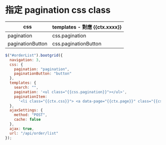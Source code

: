 # 指定 pagination css class

| css              | templates - 對應 {{ctx.xxxx}} |
| ---------------- | ----------------------------- |
| pagination       | css.pagination                |
| paginationButton | css.paginationButton          |

```js
$("#orderList").bootgrid({
  navigation: 3,
  css: {
    pagination: "pagination",
    paginationButton: "button"
  },
  templates: {
    search: "",
    pagination: '<ul class="{{css.pagination}}"></ul>',
    paginationItem:
      '<li class="{{ctx.css}}"> <a data-page="{{ctx.page}}" class="{{css.paginationButton}}"> <span aria-hidden="true">{{ctx.text}}</span> </a> </li>'
  },
  ajaxSettings: {
    method: "POST",
    cache: false
  },
  ajax: true,
  url: "/api/order/list"
});
```
